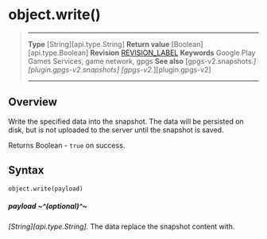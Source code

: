 # object.write()

> --------------------- ------------------------------------------------------------------------------------------
> __Type__              [String][api.type.String]
> __Return value__      [Boolean][api.type.Boolean]
> __Revision__          [REVISION_LABEL](REVISION_URL)
> __Keywords__          Google Play Games Services, game network, gpgs
> __See also__          [gpgs-v2.snapshots.*][plugin.gpgs-v2.snapshots]
>                       [gpgs-v2.*][plugin.gpgs-v2]
> --------------------- ------------------------------------------------------------------------------------------

## Overview

Write the specified data into the snapshot. The data will be persisted on disk, but is not uploaded to the server until the snapshot is saved.

Returns Boolean - `true` on success.

## Syntax

	object.write(payload)

##### payload ~^(optional)^~
_[String][api.type.String]._ The data replace the snapshot content with.